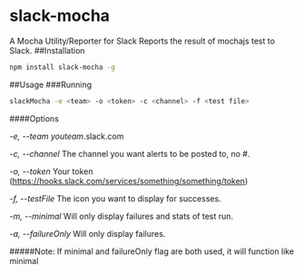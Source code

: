 # slack-mocha
A Mocha Utility/Reporter for Slack
Reports the result of mochajs test to Slack.
##Installation
```bash
npm install slack-mocha -g
```
##Usage
###Running
```bash
slackMocha -e <team> -o <token> -c <channel> -f <test file>
```
####Options

*-e, --team* _youteam_.slack.com

*-c, --channel* The channel you want alerts to be posted to, no #.

*-o, --token* Your token (https://hooks.slack.com/services/something/something/token)

*-f, --testFile* The icon you want to display for successes.

*-m, --minimal* Will only display failures and stats of test run.

*-a, --failureOnly* Will only display failures.

#####Note: If minimal and failureOnly flag are both used, it will function like minimal
